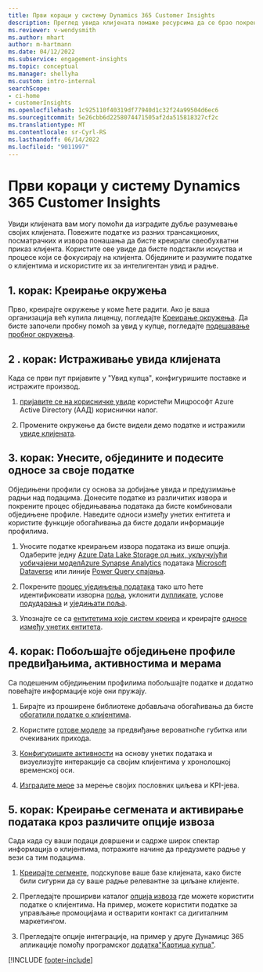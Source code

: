 ```yaml
---
title: Први кораци у систему Dynamics 365 Customer Insights
description: Преглед увида клијената помаже ресурсима да се брзо покрену.
ms.reviewer: v-wendysmith
ms.author: mhart
author: m-hartmann
ms.date: 04/12/2022
ms.subservice: engagement-insights
ms.topic: conceptual
ms.manager: shellyha
ms.custom: intro-internal
searchScope:
- ci-home
- customerInsights
ms.openlocfilehash: 1c925110f40319df77940d1c32f24a99504d6ec6
ms.sourcegitcommit: 5e26cbb6d2258074471505af2da515818327cf2c
ms.translationtype: MT
ms.contentlocale: sr-Cyrl-RS
ms.lasthandoff: 06/14/2022
ms.locfileid: "9011997"
---
```

# <a name="get-started-with-dynamics-365-customer-insights"></a>Први кораци у систему Dynamics 365 Customer Insights

Увиди клијената вам могу помоћи да изградите дубље разумевање својих клијената. Повежите податке из разних трансакционих, посматрачких и извора понашања да бисте креирали свеобухватни приказ клијента. Користите ове увиде да бисте подстакли искуства и процесе који се фокусирају на клијента. Обједините и разумите податке о клијентима и искористите их за интелигентан увид и радње.

## <a name="step-1-create-an-environment"></a>1. корак: Креирање окружења

Прво, креирајте окружење у коме ћете радити. Ако је ваша организација већ купила лиценцу, погледајте [Креирање окружења](create-environment.md). Да бисте започели пробну помоћ за увид у купце, погледајте [подешавање пробног окружења](trial-signup.md).

## <a name="step-2-explore-customer-insights"></a>2 . корак: Истраживање увида клијената

Када се први пут пријавите у "Увид купца", конфигуришите поставке и истражите производ.

1. [пријавите се на корисничке увиде](https://home.ci.ai.dynamics.com) користећи Мицрософт Azure Active Directory (ААД) кориснички налог.

1. Промените окружење да бисте видели демо податке и истражили [увиде клијената](home.md).

## <a name="step-3-ingest-unify-and-set-up-relationships-for-your-data"></a>3. корак: Унесите, обједините и подесите односе за своје податке

Обједињени профили су основа за добијање увида и предузимање радњи над подацима. Донесите податке из различитих извора и покрените процес обједињавања података да бисте комбиновали обједињене профиле. Наведите односи између унетих ентитета и користите функције обогаћивања да бисте додали информације профилима.

1. Уносите податке креирањем извора података из више опција. Одаберите једну [Azure Data Lake Storage од њих, укључујући уобичајени модел](connect-common-data-model.md)[Azure Synapse Analytics](connect-synapse.md) података [Microsoft Dataverse](connect-dataverse-managed-lake.md) или линије [Power Query спајања](connect-power-query.md).

1. Покрените [процес уједињења података](data-unification.md) тако што ћете идентификовати изворна [поља](map-entities.md), уклонити [дупликате](remove-duplicates.md), услове [подударања](match-entities.md) и [уједињати поља](merge-entities.md).

1. Упознајте се са [ентитетима које систем креира](entities.md) и креирајте [односе између унетих ентитета](relationships.md).

## <a name="step-4-enhance-unified-profiles-with-predictions-activities-and-measures"></a>4. корак: Побољшајте обједињене профиле предвиђањима, активностима и мерама

Са подешеним обједињеним профилима побољшајте податке и додатно повећајте информације које они пружају.

1. Бирајте из проширене библиотеке добављача обогаћивања да бисте [обогатили податке о клијентима](enrichment-hub.md).

1. Користите [готове моделе](predictions-overview.md) за предвиђање вероватноће губитка или очекиваних прихода.

1. [Конфигуришите активности](activities.md) на основу унетих података и визуелизујте интеракције са својим клијентима у хронолошкој временској оси.

1. [Изградите мере](measures.md) за мерење својих пословних циљева и KPI-јева.

## <a name="step-5-create-segments-and-activate-data-through-various-export-options"></a>5. корак: Креирање сегмената и активирање података кроз различите опције извоза

Сада када су ваши подаци довршени и садрже широк спектар информација о клијентима, потражите начине да предузмете радње у вези са тим подацима.

1. [Креирајте сегменте](segments.md), подскупове ваше базе клијената, како бисте били сигурни да су ваше радње релевантне за циљане клијенте.

1. Прегледајте прошириви каталог [опција извоза](export-destinations.md) где можете користити податке о клијентима. На пример, можете користити податке за управљање промоцијама и остварити контакт са дигиталним маркетингом.

1. Прегледајте опције интеграције, на пример у друге Дyнамицс 365 апликације помоћу програмског [додатка"Картица купца"](customer-card-add-in.md).  


[!INCLUDE [footer-include](includes/footer-banner.md)]
